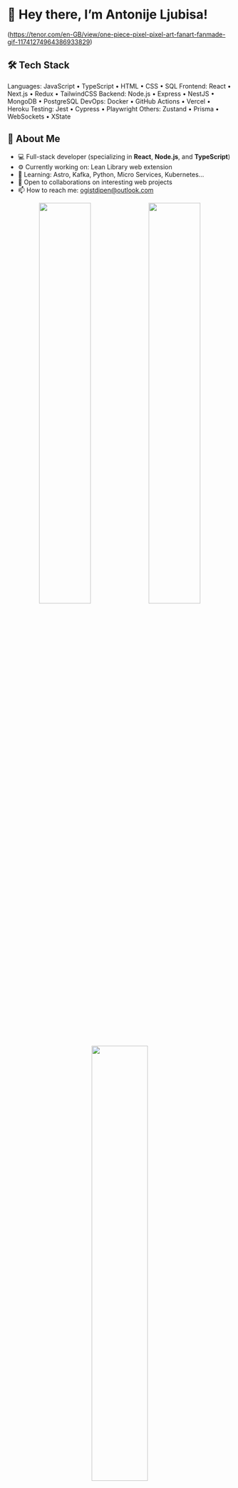 # 👋 Hey there, I’m Antonije Ljubisa!
(https://tenor.com/en-GB/view/one-piece-pixel-pixel-art-fanart-fanmade-gif-11741274964386933829)

## 🛠️ Tech Stack

Languages: JavaScript • TypeScript • HTML • CSS • SQL
Frontend: React • Next.js • Redux • TailwindCSS
Backend: Node.js • Express • NestJS • MongoDB • PostgreSQL
DevOps: Docker • GitHub Actions • Vercel • Heroku
Testing: Jest • Cypress • Playwright
Others: Zustand • Prisma • WebSockets • XState



## 🧠 About Me
- 💻 Full-stack developer (specializing in **React**, **Node.js**, and **TypeScript**)
- ⚙️ Currently working on: Lean Library web extension
- 🌱 Learning: Astro, Kafka, Python, Micro Services, Kubernetes...
- 🤝 Open to collaborations on interesting web projects
- 📫 How to reach me: ogistdipen@outlook.com


<p align="center"> <img src="https://github-readme-stats.vercel.app/api?username=Luffylando&show_icons=true&count_private=true&theme=tokyonight&hide_border=true&border_radius=20" width="48%" /> <img src="https://github-readme-streak-stats.herokuapp.com/?user=Luffylando&theme=tokyonight&hide_border=true&border_radius=20" width="48%" /> <br /><br /> <img src="https://github-readme-stats.vercel.app/api/top-langs/?username=Luffylando&layout=compact&theme=tokyonight&hide_border=true&border_radius=20" width="50%" /> </p>

